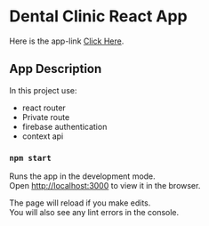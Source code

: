 # Dental Clinic React App

Here is the app-link [Click Here](https://condescending-roentgen-86c320.netlify.app).

## App Description

In this project use:

* react router
* Private route
* firebase authentication
* context api

### `npm start`

Runs the app in the development mode.\
Open [http://localhost:3000](http://localhost:3000) to view it in the browser.

The page will reload if you make edits.\
You will also see any lint errors in the console.